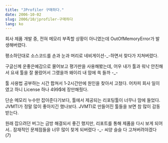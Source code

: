 ```yaml
---
title: "JProfiler 구매하다."
date: 2006-10-02
slug: 2006/10/jprofiler-구매하다
lang: ko
---
```


회사 제품 개발 중, 전혀 메모리 부족할 상황이 아니였는데 OutOfMemoryError가 발생해버렸다.

평소하던대로 소스코드를 손과 눈과 머리로 
네비게이션-_-하면서 찾다가
지쳐버렸다.

구글신께 운좋은예감으로 물어보고 
평가판을 사용해봤는데, 
어우 내가 툴과 워낙 안친해서 요새 툴을 잘 몰랐어서 그랬을까
왜이리 내 맘에 쏙 들까 -_-

툴 사용법 공부하는 시간 합쳐서 1-2시간만에 원인을 찾아서 고쳤다.
어차피 회사 일이였고 하니 License 하나 499$에 장만해줬다.

단순 메모리 누수만 잡아준다기보다, 툴에서 제공되는 리포팅툴이 
너무나 맘에 들었다. JVMTI가 정말 많이 좋아지긴 했나보다.
JVMTI로 만들어진 툴들을 보면 참 많이 감동받는다.

원래 잡으려던 버그는 금방 해결되서 좋긴 했지만,
리포트를 통해 제품을 다시 보게 되어서..
잠재적인 문제점들을 너무 많이 찾게 되버렸다 -_- 씨양 
슬슬 다 고쳐버려야겠다 (7)